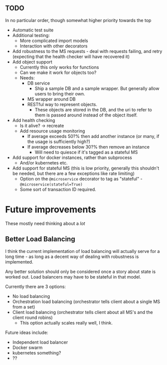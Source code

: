 ## TODO

In no particular order, though somewhat higher priority towards the top

- Automatic test suite
- Additional testing:
    - More complicated import models
    - Interaction with other decorators
- Add robustness to the MS requests - deal with requests failing, and retry (expecting that the health checker will have recovered it)
- Add object support
    - Currently this only works for functions
    - Can we make it work for objects too?
    - Needs:
        - DB service
            - Ship a sample DB and a sample wrapper. But generally allow users to bring their own.
        - MS wrapper around DB
        - RESTful way to represent objects.
            - These objects are stored in the DB, and the uri to refer to them is passed around instead of the object itself.
- Add health checking
    - Is it alive? -> recreate
    - Add resource usage monitoring
        - If average exceeds 50?% then add another instance (or many, if the usage is sufficiently high?)
        - If average decreases below 30?% then remove an instance
            - Will need to quiesce if it's tagged as a stateful MS
- Add support for docker instances, rather than subprocess
    - And/or kubernetes etc.
- Add support for stateful MS (this is low priority, generally this shouldn't be needed, but there are a few exceptions like rate limiting)
    - Option on the `@microservice` decorator to tag as "stateful" - `@microservice(stateful=True)`
    - Some sort of transaction ID required.



# Future improvements
These mostly need thinking about a *lot*

## Better Load Balancing
I think the current implementation of load balancing will actually serve for a long time - as long as a decent
way of dealing with robustness is implemented.

Any better solution should only be considered once a story about state is worked out.
Load balancers may have to be stateful in that model.

Currently there are 3 options:

 - No load balancing
 - Orchestration load balancing (orchestrator tells client about a single MS from a set)
 - Client load balancing (orchestrator tells client about all MS's and the client round robins)
    - This option actually scales really well, I think.

Future ideas include:
 - Independent load balancer
 - Docker swarm
 - kubernetes something?
 - ??

